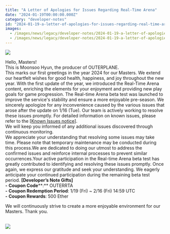```yaml
---
title: "A Letter of Apologies for Issues Regarding Real-Time Arena"
date: "2024-01-19T00:00:00.000Z"
category: "developer-notes"
id: "2024-01-19-a-letter-of-apologies-for-issues-regarding-real-time-arena"
images:
  - /images/news/legacy/developer-notes/2024-01-19-a-letter-of-apologies-for-issues-regarding-real-time-arena/364b77620554442e8925ecadd625bc39_002.webp
  - /images/news/legacy/developer-notes/2024-01-19-a-letter-of-apologies-for-issues-regarding-real-time-arena/6429cf22c0204cc1875cc0a52c4897d5.webp
---
```


![](/images/news/legacy/developer-notes/2024-01-19-a-letter-of-apologies-for-issues-regarding-real-time-arena/364b77620554442e8925ecadd625bc39_002.webp)  
  

Hello, Masters!  
This is Moonsoo Hyun, the producer of OUTERPLANE.  
This marks our first greetings in the year 2024 for our Masters. We extend our heartfelt wishes for good health, happiness, and joy throughout the new year. With the first update of the year, we introduced the Real-Time Arena content, enriching the elements for your enjoyment and providing new play goals for game progression. The Real-time Arena beta test was launched to improve the service's stability and ensure a more enjoyable pre-season. We sincerely apologize for any inconvenience caused by the various issues that arose after the update on 1/16 (Tue). Our team is actively working to resolve these issues promptly. For detailed information on known issues, please refer to the \[[Known Issues notice](https://page.onstove.com/outerplane/en/list/123732)\].    
We will keep you informed of any additional issues discovered through continuous monitoring.    
We appreciate your understanding that resolving some issues may take time. Please note that temporary maintenance may be conducted during this process.We are dedicated to doing our utmost to address the confirmed issues and reinforce internal processes to prevent similar occurrences.Your active participation in the Real-time Arena beta test has greatly contributed to identifying and resolving these issues promptly. Once again, we express our gratitude and seek your understanding. We eagerly anticipate your continued participation during the remaining beta test period. **\[Developer’s Note Gifts\]**  
**\-** **Coupon Code****:** OUTERRTA  
**\-** **Coupon Redemption Period**: 1/19 (Fri) ~ 2/16 (Fri) 14:59 UTC  
**\-** **Coupon Rewards**: 500 Ether  
  
We will continuously strive to create a more enjoyable environment for our Masters. Thank you.

   
![](/images/news/legacy/developer-notes/2024-01-19-a-letter-of-apologies-for-issues-regarding-real-time-arena/6429cf22c0204cc1875cc0a52c4897d5.webp)

